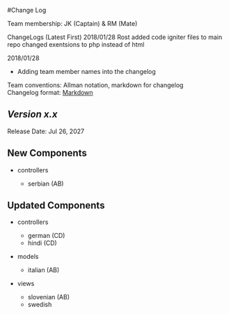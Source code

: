 #Change Log

Team membership:  JK (Captain) & RM (Mate)  

ChangeLogs (Latest First)
2018/01/28
Rost
added code igniter files to main repo
changed exentsions to php instead of html

2018/01/28
- Adding team member names into the changelog

Team conventions: Allman notation, markdown for changelog  
Changelog format: [Markdown](https://github.com/adam-p/markdown-here/wiki/Markdown-Cheatsheet) 

## *Version x.x*

Release Date: Jul 26, 2027

## New Components

-   controllers

    -   serbian (AB)
    
## Updated Components

-   controllers

    -   german (CD)
    -   hindi (CD)

-   models

    -   italian (AB)

-   views

    -   slovenian (AB)
    -   swedish


